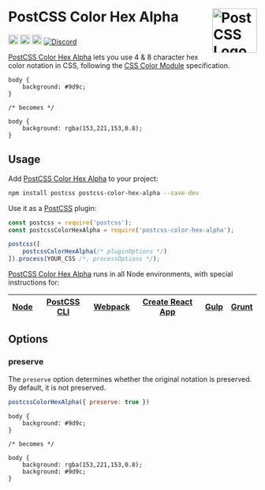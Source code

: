 # PostCSS Color Hex Alpha [<img src="https://postcss.github.io/postcss/logo.svg" alt="PostCSS Logo" width="90" height="90" align="right">][postcss]

[<img alt="npm version" src="https://img.shields.io/npm/v/postcss-color-hex-alpha.svg" height="20">][npm-url] [<img alt="CSS Standard Status" src="https://cssdb.org/images/badges/hexadecimal-alpha-notation.svg" height="20">][css-url] [<img alt="Build Status" src="https://github.com/csstools/postcss-plugins/workflows/test/badge.svg" height="20">][cli-url] [<img alt="Discord" src="https://shields.io/badge/Discord-5865F2?logo=discord&logoColor=white">][discord]

[PostCSS Color Hex Alpha] lets you use 4 & 8 character hex color notation in
CSS, following the [CSS Color Module] specification.

```pcss
body {
	background: #9d9c;
}

/* becomes */

body {
	background: rgba(153,221,153,0.8);
}
```

## Usage

Add [PostCSS Color Hex Alpha] to your project:

```bash
npm install postcss postcss-color-hex-alpha --save-dev
```

Use it as a [PostCSS] plugin:

```js
const postcss = require('postcss');
const postcssColorHexAlpha = require('postcss-color-hex-alpha');

postcss([
	postcssColorHexAlpha(/* pluginOptions */)
]).process(YOUR_CSS /*, processOptions */);
```

[PostCSS Color Hex Alpha] runs in all Node environments, with special
instructions for:

| [Node](INSTALL.md#node) | [PostCSS CLI](INSTALL.md#postcss-cli) | [Webpack](INSTALL.md#webpack) | [Create React App](INSTALL.md#create-react-app) | [Gulp](INSTALL.md#gulp) | [Grunt](INSTALL.md#grunt) |
| --- | --- | --- | --- | --- | --- |

## Options

### preserve

The `preserve` option determines whether the original notation
is preserved. By default, it is not preserved.

```js
postcssColorHexAlpha({ preserve: true })
```

```pcss
body {
	background: #9d9c;
}

/* becomes */

body {
	background: rgba(153,221,153,0.8);
	background: #9d9c;
}
```

[cli-url]: https://github.com/csstools/postcss-plugins/actions/workflows/test.yml?query=workflow/test
[css-url]: https://cssdb.org/#hexadecimal-alpha-notation
[discord]: https://discord.gg/bUadyRwkJS
[npm-url]: https://www.npmjs.com/package/postcss-color-hex-alpha

[Gulp PostCSS]: https://github.com/postcss/gulp-postcss
[Grunt PostCSS]: https://github.com/nDmitry/grunt-postcss
[PostCSS]: https://github.com/postcss/postcss
[PostCSS Loader]: https://github.com/postcss/postcss-loader
[PostCSS Color Hex Alpha]: https://github.com/csstools/postcss-plugins/tree/main/plugins/postcss-color-hex-alpha
[CSS Color Module]: https://www.w3.org/TR/css-color-4/#hex-notation
